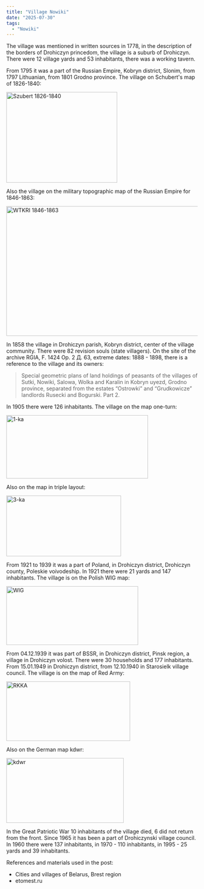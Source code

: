 ```yaml
---
title: "Village Nowiki"
date: "2025-07-30"
tags: 
  - "Nowiki"
---
```


The village was mentioned in written sources in 1778, in the description of the borders of Drohiczyn princedom, the village is a suburb of Drohiczyn. There were 12 village yards and 53 inhabitants, there was a working tavern.

From 1795 it was a part of the Russian Empire, Kobryn district, Slonim, from 1797 Lithuanian, from 1801 Grodno province. The village on Schubert's map of 1826-1840:

<img width="292" height="239" alt="Szubert 1826-1840" src="https://github.com/user-attachments/assets/99710d61-4e5d-4abb-9c88-28e9cadce34a" />

Also the village on the military topographic map of the Russian Empire for 1846-1863:

<img width="507" height="342" alt="WTKRI 1846-1863" src="https://github.com/user-attachments/assets/c14f8182-ee31-40df-b14b-3637263caa8d" />

In 1858 the village in Drohiczyn parish, Kobryn district, center of the village community. There were 82 revision souls (state villagers). On the site of the archive RGIA, F. 1424 Op. 2 Д. 63, extreme dates: 1888 - 1898, there is a reference to the village and its owners:

> Special geometric plans of land holdings of peasants of the villages of Sutki, Nowiki, Salowa, Wolka and Karalin in Kobryn uyezd, Grodno province, separated from the estates “Ostrowki” and “Grudkowicze” landlords Rusecki and Bogurski. Part 2.

In 1905 there were 126 inhabitants. The village on the map one-turn:

<img width="373" height="167" alt="1-ka" src="https://github.com/user-attachments/assets/4a7c62d0-95fd-42dd-b3dc-81fb84e75ce2" />

Also on the map in triple layout:

<img width="302" height="160" alt="3-ka" src="https://github.com/user-attachments/assets/28a9ecf9-4667-4cbf-b502-fb723d22152a" />

From 1921 to 1939 it was a part of Poland, in Drohiczyn district, Drohiczyn county, Poleskie voivodeship. In 1921 there were 21 yards and 147 inhabitants. The village is on the Polish WIG map:

<img width="347" height="155" alt="WIG" src="https://github.com/user-attachments/assets/3734d571-3300-443d-ab78-fd239fc505e8" />

From 04.12.1939 it was part of BSSR, in Drohiczyn district, Pinsk region, a village in Drohiczyn volost. There were 30 households and 177 inhabitants. From 15.01.1949 in Drohiczyn district, from 12.10.1940 in Starosielk village council. The village is on the map of Red Army:

<img width="326" height="157" alt="RKKA" src="https://github.com/user-attachments/assets/50897063-87ad-48ac-8b6f-ab95fe1193a4" />

Also on the German map kdwr:

<img width="309" height="171" alt="kdwr" src="https://github.com/user-attachments/assets/683c9f24-722d-4fd1-b5b9-b03c2b87c524" />

In the Great Patriotic War 10 inhabitants of the village died, 6 did not return from the front. Since 1965 it has been a part of Drohiczynski village council. In 1960 there were 137 inhabitants, in 1970 - 110 inhabitants, in 1995 - 25 yards and 39 inhabitants.


References and materials used in the post:
- Cities and villages of Belarus, Brest region
- etomest.ru 
